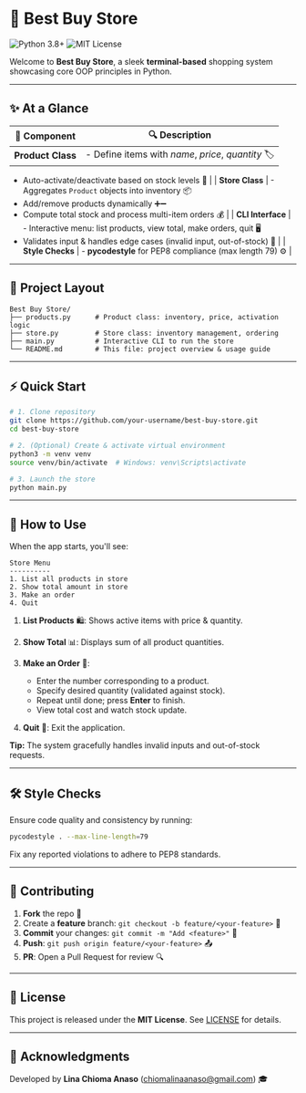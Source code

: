 # 🛒 Best Buy Store

![Python 3.8+](https://img.shields.io/badge/Python-3.8%2B-blue?logo=python) ![MIT License](https://img.shields.io/badge/License-MIT-green)

Welcome to **Best Buy Store**, a sleek **terminal-based** shopping system showcasing core OOP principles in Python.

---

## ✨ At a Glance

| 🚀 Component      | 🔍 Description                                      |
| ----------------- | --------------------------------------------------- |
| **Product Class** | - Define items with *name*, *price*, *quantity* 🏷️ |

* Auto-activate/deactivate based on stock levels 🔄 |
  \| **Store Class**   | - Aggregates `Product` objects into inventory 📦
* Add/remove products dynamically ➕➖
* Compute total stock and process multi-item orders 💰 |
  \| **CLI Interface** | - Interactive menu: list products, view total, make orders, quit 🖥️
* Validates input & handles edge cases (invalid input, out-of-stock) 🚨 |
  \| **Style Checks**  | - **pycodestyle** for PEP8 compliance (max length 79) ⚙️                             |

---

## 📂 Project Layout

```text
Best Buy Store/
├── products.py      # Product class: inventory, price, activation logic
├── store.py         # Store class: inventory management, ordering
├── main.py          # Interactive CLI to run the store
└── README.md        # This file: project overview & usage guide
```

---

## ⚡ Quick Start

```bash
# 1. Clone repository
git clone https://github.com/your-username/best-buy-store.git
cd best-buy-store

# 2. (Optional) Create & activate virtual environment
python3 -m venv venv
source venv/bin/activate  # Windows: venv\Scripts\activate

# 3. Launch the store
python main.py
```

---

## 🎯 How to Use

When the app starts, you'll see:

```text
Store Menu
----------
1. List all products in store
2. Show total amount in store
3. Make an order
4. Quit
```

1. **List Products** 🛍️: Shows active items with price & quantity.
2. **Show Total** 📊: Displays sum of all product quantities.
3. **Make an Order** 🛒:

   * Enter the number corresponding to a product.
   * Specify desired quantity (validated against stock).
   * Repeat until done; press **Enter** to finish.
   * View total cost and watch stock update.
4. **Quit** 🚪: Exit the application.

**Tip:** The system gracefully handles invalid inputs and out-of-stock requests.

---

## 🛠️ Style Checks

Ensure code quality and consistency by running:

```bash
pycodestyle . --max-line-length=79
```

Fix any reported violations to adhere to PEP8 standards.

---

## 🤝 Contributing

1. **Fork** the repo 🔀
2. Create a **feature** branch: `git checkout -b feature/<your-feature>` 🌱
3. **Commit** your changes: `git commit -m "Add <feature>"` 💬
4. **Push**: `git push origin feature/<your-feature>` 📤
5. **PR**: Open a Pull Request for review 🔍

---

## 📜 License

This project is released under the **MIT License**. See [LICENSE](LICENSE) for details.

---

## 🙏 Acknowledgments

Developed by **Lina Chioma Anaso** ([chiomalinaanaso@gmail.com](mailto:chiomalinaanaso@gmail.com)) 🎓
